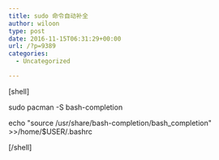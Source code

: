 ```yaml
---
title: sudo 命令自动补全
author: wiloon
type: post
date: 2016-11-15T06:31:29+00:00
url: /?p=9389
categories:
  - Uncategorized

---
```

[shell]
  
sudo pacman -S bash-completion
  
echo "source /usr/share/bash-completion/bash_completion" >>/home/$USER/.bashrc
  
[/shell]